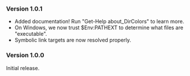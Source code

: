 ### Version 1.0.1

* Added documentation! Run "Get-Help about_DirColors" to learn more.
* On Windows, we now trust $Env:PATHEXT to determine what files are "executable".
* Symbolic link targets are now resolved properly.

### Version 1.0.0

Initial release.
